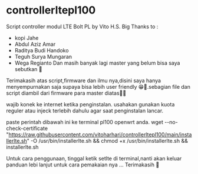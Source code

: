 # controllerltepl100

Script controller modul LTE Bolt PL by Vito H.S.
Big Thanks to :
- kopi Jahe
- Abdul Aziz Amar
- Raditya Budi Handoko
- Teguh Surya Mungaran
- Wega Regianto
Dan masih banyak lagi master yang belum bisa saya sebutkan 🙏

Terimakasih atas script,firmware dan ilmu nya,disini saya hanya menyempurnakan saja supaya bisa lebih user friendly 😁🙏.sebagian file dan script diambil dari firmware para master diatas🙏🙏 

wajib konek ke internet ketika penginstalan.
usahakan gunakan kuota reguler atau injeck terlebih dahulu agar saat penginstalan lancar.

paste perintah dibawah ini ke terminal pl100 openwrt anda.
wget --no-check-certificate "https://raw.githubusercontent.com/vitoharhari/controllerltepl100/main/installerlte.sh" -O /usr/bin/installerlte.sh && chmod +x /usr/bin/installerlte.sh && installerlte.sh

Untuk cara penggunaan, tinggal ketik setlte di terminal,nanti akan keluar panduan lebi lanjut untuk cara pemakaian nya
... Terimakasih 🙏
